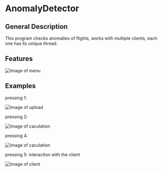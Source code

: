 # AnomalyDetector

## General Description
This program checks anomalies of flights, works with multiple clients, each one has its unique thread.
 
## Features

![Image of menu](https://i.gyazo.com/db86119fe5909d95b3b02876142b65c1.png)

## Examples 

pressing 1:

![Image of upload](https://i.gyazo.com/3525598a019f01db3fd1cb93df6cc13e.png)

pressing 2:

![Image of caculation](https://i.gyazo.com/22ab5589750d1675ba9f5990466fa152.png)

pressing 4:

![Image of caculation](https://i.gyazo.com/65a1bcd530282d8d9a523dd5272eadcd.png)

pressing 5: interaction with the client

![Image of client](https://i.gyazo.com/01c8afb67abea43e4b2a167fa9d08668.png)
